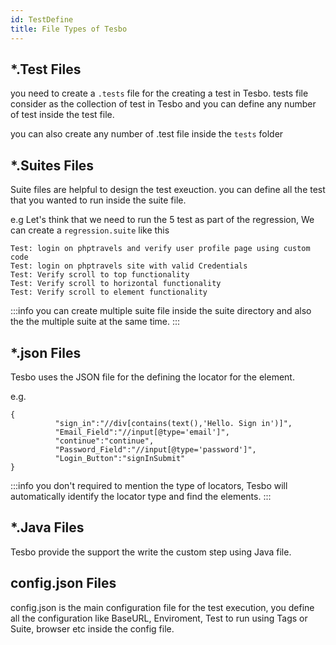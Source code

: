 ```yaml
---
id: TestDefine
title: File Types of Tesbo
---
```


## *.Test Files

you need to create a `.tests` file for the creating a test in Tesbo. tests file consider as the collection of test in Tesbo and you can define any number of test inside the test file. 

you can also create any number of .test file inside the `tests` folder


 ## *.Suites Files

 Suite files are helpful to design the test exeuction. you can define all the test that you wanted to run inside the suite file. 

 e.g Let's think that we need to run the 5 test as part of the regression, We can create a `regression.suite` like this

 ```
Test: login on phptravels and verify user profile page using custom code
Test: login on phptravels site with valid Credentials
Test: Verify scroll to top functionality
Test: Verify scroll to horizontal functionality
Test: Verify scroll to element functionality
 ```

:::info
you can create multiple suite file inside the suite directory and also the the multiple suite at the same time.
:::


## *.json Files

Tesbo uses the JSON file for the defining the locator for the element. 

e.g.

```
{
          "sign_in":"//div[contains(text(),'Hello. Sign in')]",
          "Email_Field":"//input[@type='email']",
          "continue":"continue",
          "Password_Field":"//input[@type='password']",
          "Login_Button":"signInSubmit" 
}
```

:::info
you don't required to mention the type of locators, Tesbo will automatically identify the locator type and find the elements.
:::


## *.Java Files

Tesbo provide the support the write the custom step using Java file.


## config.json Files

config.json is the main configuration file for the test execution, you define all the configuration like BaseURL, Enviroment, Test to run using Tags or Suite, browser etc inside the config file.
 